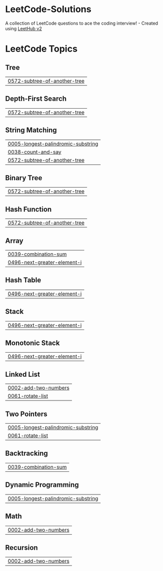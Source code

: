 # LeetCode-Solutions
A collection of LeetCode questions to ace the coding interview! - Created using [LeetHub v2](https://github.com/arunbhardwaj/LeetHub-2.0)

<!---LeetCode Topics Start-->
# LeetCode Topics
## Tree
|  |
| ------- |
| [0572-subtree-of-another-tree](https://github.com/sarah-schwartz/LeetCode-Solutions/tree/master/0572-subtree-of-another-tree) |
## Depth-First Search
|  |
| ------- |
| [0572-subtree-of-another-tree](https://github.com/sarah-schwartz/LeetCode-Solutions/tree/master/0572-subtree-of-another-tree) |
## String Matching
|  |
| ------- |
| [0005-longest-palindromic-substring](https://github.com/sarah-schwartz/LeetCode-Solutions/tree/master/0005-longest-palindromic-substring) |
| [0038-count-and-say](https://github.com/sarah-schwartz/LeetCode-Solutions/tree/master/0038-count-and-say) |
| [0572-subtree-of-another-tree](https://github.com/sarah-schwartz/LeetCode-Solutions/tree/master/0572-subtree-of-another-tree) |
## Binary Tree
|  |
| ------- |
| [0572-subtree-of-another-tree](https://github.com/sarah-schwartz/LeetCode-Solutions/tree/master/0572-subtree-of-another-tree) |
## Hash Function
|  |
| ------- |
| [0572-subtree-of-another-tree](https://github.com/sarah-schwartz/LeetCode-Solutions/tree/master/0572-subtree-of-another-tree) |
## Array
|  |
| ------- |
| [0039-combination-sum](https://github.com/sarah-schwartz/LeetCode-Solutions/tree/master/0039-combination-sum) |
| [0496-next-greater-element-i](https://github.com/sarah-schwartz/LeetCode-Solutions/tree/master/0496-next-greater-element-i) |
## Hash Table
|  |
| ------- |
| [0496-next-greater-element-i](https://github.com/sarah-schwartz/LeetCode-Solutions/tree/master/0496-next-greater-element-i) |
## Stack
|  |
| ------- |
| [0496-next-greater-element-i](https://github.com/sarah-schwartz/LeetCode-Solutions/tree/master/0496-next-greater-element-i) |
## Monotonic Stack
|  |
| ------- |
| [0496-next-greater-element-i](https://github.com/sarah-schwartz/LeetCode-Solutions/tree/master/0496-next-greater-element-i) |
## Linked List
|  |
| ------- |
| [0002-add-two-numbers](https://github.com/sarah-schwartz/LeetCode-Solutions/tree/master/0002-add-two-numbers) |
| [0061-rotate-list](https://github.com/sarah-schwartz/LeetCode-Solutions/tree/master/0061-rotate-list) |
## Two Pointers
|  |
| ------- |
| [0005-longest-palindromic-substring](https://github.com/sarah-schwartz/LeetCode-Solutions/tree/master/0005-longest-palindromic-substring) |
| [0061-rotate-list](https://github.com/sarah-schwartz/LeetCode-Solutions/tree/master/0061-rotate-list) |
## Backtracking
|  |
| ------- |
| [0039-combination-sum](https://github.com/sarah-schwartz/LeetCode-Solutions/tree/master/0039-combination-sum) |
## Dynamic Programming
|  |
| ------- |
| [0005-longest-palindromic-substring](https://github.com/sarah-schwartz/LeetCode-Solutions/tree/master/0005-longest-palindromic-substring) |
## Math
|  |
| ------- |
| [0002-add-two-numbers](https://github.com/sarah-schwartz/LeetCode-Solutions/tree/master/0002-add-two-numbers) |
## Recursion
|  |
| ------- |
| [0002-add-two-numbers](https://github.com/sarah-schwartz/LeetCode-Solutions/tree/master/0002-add-two-numbers) |
<!---LeetCode Topics End-->